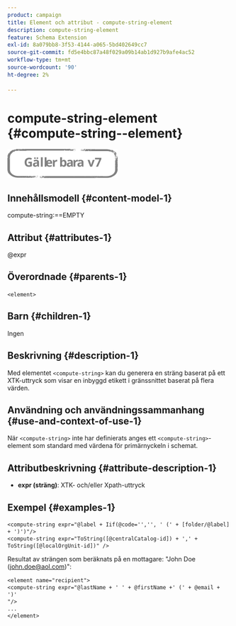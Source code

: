 ```yaml
---
product: campaign
title: Element och attribut - compute-string-element
description: compute-string-element
feature: Schema Extension
exl-id: 8a079bb8-3f53-4144-a065-5bd402649cc7
source-git-commit: fd5e4bbc87a48f029a09b14ab1d927b9afe4ac52
workflow-type: tm+mt
source-wordcount: '90'
ht-degree: 2%

---
```


# compute-string-element {#compute-string--element}

![](../../../assets/v7-only.svg)

## Innehållsmodell {#content-model-1}

compute-string:==EMPTY

## Attribut {#attributes-1}

@expr

## Överordnade {#parents-1}

`<element>`

## Barn {#children-1}

Ingen

## Beskrivning {#description-1}

Med elementet `<compute-string>` kan du generera en sträng baserat på ett XTK-uttryck som visar en inbyggd etikett i gränssnittet baserat på flera värden.

## Användning och användningssammanhang {#use-and-context-of-use-1}

När `<compute-string>` inte har definierats anges ett `<compute-string>`-element som standard med värdena för primärnyckeln i schemat.

## Attributbeskrivning {#attribute-description-1}

* **expr (sträng)**: XTK- och/eller Xpath-uttryck

## Exempel {#examples-1}

```
<compute-string expr="@label + Iif(@code='','', ' (' + [folder/@label] + ')')"/>  
<compute-string expr="ToString([@centralCatalog-id]) + ',' + ToString([@localOrgUnit-id])" />
```

Resultat av strängen som beräknats på en mottagare: &quot;John Doe (john.doe@aol.com)&quot;:

```
<element name="recipient">
<compute-string expr="@lastName + ' ' + @firstName +' (' + @email + ')'
"/>
...
</element>
```
